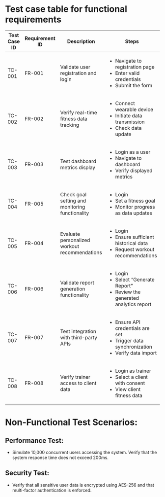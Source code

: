# Test case table for functional requirements

| Test Case ID | Requirement ID | Description | Steps                                                                                                 | Expected Result | Actual Result | Status   |
|--------------|----------------|---|-------------------------------------------------------------------------------------------------------|---|---|---|
| TC-001       | FR-001         |Validate user registration and login| <ul><li>Navigate to registration page</li><li>Enter valid credentials</li><li>Submit the form</li></ul> |User account is created or authenticated; dashboard loads|User registered successfully; redirected to dashboard|Pass|
| TC-002	      |FR-002|Verify real-time fitness data tracking| <ul><li>Connect wearable device</li><li>Initiate data transmission</li><li>Check data update</li></ul>|Fitness data is captured and updated on the dashboard|Data synchronized successfully and displayed in real-time|Pass|
|TC-003|FR-003|Test dashboard metrics display|<ul><li>Login as a user</li><li>Navigate to dashboard</li><li>Verify displayed metrics</li></ul>|Metrics are accurate and updated in real time|Metrics displayed correctly with no delay|Pass|
|TC-004|FR-005|Check goal setting and monitoring functionality|<ul><li>Login</li><li>Set a fitness goal</li><li>Monitor progress as data updates</li></ul>|Goals are saved and progress is reflected in the system|Goals were successfully set and tracked|Pass|
|TC-005|FR-004|Evaluate personalized workout recommendations|<ul><li>Login</li><li>Ensure sufficient historical data</li><li>Request workout recommendations</li></ul>|A list of tailored workout suggestions is displayed|Workout recommendations matched user’s fitness data|Pass|
|TC-006|FR-006|Validate report generation functionality|<ul><li>Login</li><li>Select “Generate Report”</li><li>Review the generated analytics report</li></ul>|Graphical report is generated with accurate data|Report generated successfully with all expected data points|Pass|
|TC-007|FR-007|Test integration with third-party APIs|<ul><li>Ensure API credentials are set</li><li>Trigger data synchronization</li><li>Verify data import</li></ul>|External data is successfully retrieved and integrated|Data retrieved and integrated from external API|Pass|
|TC-008|FR-008|Verify trainer access to client data|<ul><li>Login as trainer</li><li>Select a client with consent</li><li>View client fitness data</li></ul>|Client data is securely displayed for the trainer|Trainer accessed client data securely|Pass|
# Non-Functional Test Scenarios:
## Performance Test: 
* Simulate 10,000 concurrent users accessing the system. Verify that the system response time does not exceed 200ms.

## Security Test: 
* Verify that all sensitive user data is encrypted using AES-256 and that multi-factor authentication is enforced.